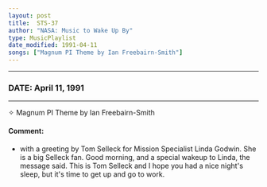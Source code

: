 ```yaml
---
layout: post
title:  STS-37
author: "NASA: Music to Wake Up By"
type: MusicPlaylist
date_modified: 1991-04-11
songs: ["Magnum PI Theme by Ian Freebairn-Smith"]
---
```


----
### DATE: April 11, 1991
----
✧ Magnum PI Theme by Ian Freebairn-Smith

#### Comment:
* with a greeting by Tom Selleck for Mission Specialist Linda Godwin. She is a big Selleck fan. Good morning, and a special wakeup to Linda, the message said. This is Tom Selleck and I hope you had a nice night's sleep, but it's time to get up and go to work.



<br/>
<center>
	<a target="_blank"
	   href="https://twitter.com/intent/tweet?hashtags=Space,NASA,Playlist,NASAWakeupCalls,SpaceProgram&text={{ page.author}}, '{{ page.songs.first }}' {{ page.title }}, {{ page.date | date: '%B %d, %Y' }}. {{ site.url }}{{ page.url }}&via=nasawakeupcalls"><i class="fab fa-twitter" alt="Tweet this page" style="font-size: 1.3em;"></i></a>
	&nbsp; 	<i class="fas fa-user-astronaut" style="font-size: 1.5em;"></i> &nbsp;
    <a type="amzn" search="'Magnum PI Theme by Ian Freebairn-Smith'" category="popular music">
    <i class="fab fa-amazon" style="font-size: 1.3em;"></i></a>
</center>
